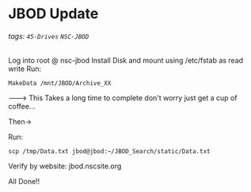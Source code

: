 # JBOD Update

###### tags: `45-Drives` `NSC-JBOD`

Log into root @ nsc-jbod
Install Disk and mount using /etc/fstab as read write
Run:
```
MakeData /mnt/JBOD/Archive_XX
```

---> This Takes a long time to complete don't worry just get a cup of coffee...

Then->

Run:
```
scp /tmp/Data.txt jbod@jbod:~/JBOD_Search/static/Data.txt
```

Verify by website: jbod.nscsite.org


All Done!!
